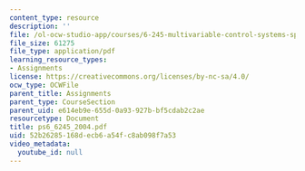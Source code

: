 ```yaml
---
content_type: resource
description: ''
file: /ol-ocw-studio-app/courses/6-245-multivariable-control-systems-spring-2004/52b26285168decb6a54fc8ab098f7a53_ps6_6245_2004.pdf
file_size: 61275
file_type: application/pdf
learning_resource_types:
- Assignments
license: https://creativecommons.org/licenses/by-nc-sa/4.0/
ocw_type: OCWFile
parent_title: Assignments
parent_type: CourseSection
parent_uid: e614eb9e-655d-0a93-927b-bf5cdab2c2ae
resourcetype: Document
title: ps6_6245_2004.pdf
uid: 52b26285-168d-ecb6-a54f-c8ab098f7a53
video_metadata:
  youtube_id: null
---
```

